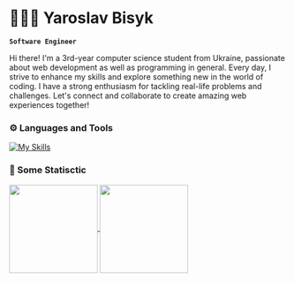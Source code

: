 # 🧑🏻‍💻 Yaroslav Bisyk

**`Software Engineer`**

Hi there! I'm a 3rd-year computer science student from Ukraine, passionate about web development as well as programming in general. Every day, I strive to enhance my skills and explore something new in the world of coding. I have a strong enthusiasm for tackling real-life problems and challenges. Let's connect and collaborate to create amazing web experiences together!

### ⚙️ Languages and Tools

[![My Skills](https://skillicons.dev/icons?i=py,js,react,redux,express,mongodb,mysql,html,css,sass,tailwind,bootstrap,styledcomponents,git,vscode,figma	)](https://skillicons.dev)

### 🚀 Some Statisctic

<a href="https://github-readme-stats.vercel.app/api/top-langs/?username=Bisyk&layout=compact&theme=ambient_gradient">
  <img height=160 align="center" src="https://github-readme-stats.vercel.app/api/top-langs/?username=Bisyk&layout=compact&theme=ambient_gradient" />
</a>
<a href="https://github-readme-stats.vercel.app/api?username=Bisyk&show_icons=true&theme=ambient_gradient">
  <img height=160 align="center" src="https://github-readme-stats.vercel.app/api?username=Bisyk&show_icons=true&theme=ambient_gradient" />
</a>


                  


<!--
**Bisyk/Bisyk** is a ✨ _special_ ✨ repository because its `README.md` (this file) appears on your GitHub profile.

Here are some ideas to get you started:

- 🔭 I’m currently working on ...
- 🌱 I’m currently learning ...
- 👯 I’m looking to collaborate on ...
- 🤔 I’m looking for help with ...
- 💬 Ask me about ...
- 📫 How to reach me: ...
- 😄 Pronouns: ...
- ⚡ Fun fact: ...
-->
